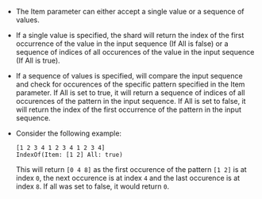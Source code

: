 - The Item parameter can either accept a single value or a sequence of values.

- If a single value is specified, the shard will return the index of the first occurrence of the value in the input sequence (If All is false) or a sequence of indices of all occurences of the value in the input sequence (If All is true).

- If a sequence of values is specified, will compare the input sequence and check for occurences of the specific pattern specified in the Item parameter. If All is set to true, it will return a sequence of indices of all occurences of the pattern in the input sequence. If All is set to false, it will return the index of the first occurrence of the pattern in the input sequence.

- Consider the following example:

  ```shards
  [1 2 3 4 1 2 3 4 1 2 3 4]
  IndexOf(Item: [1 2] All: true)
  ```

  This will return `[0 4 8]` as the first occurence of the pattern `[1 2]` is at index `0`, the next occurence is at index `4` and the last occurence is at index `8`. If all was set to false, it would return `0`.






